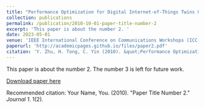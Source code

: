 ```yaml
---
title: "Performance Optimization for Digital Internet-of-Things Twins Over Wireless Networks"
collection: publications
permalink: /publication/2010-10-01-paper-title-number-2
excerpt: 'This paper is about the number 2. '
date: 2023-05-01
venue: 'IEEE International Conference on Communications Workshops (ICC Wk- shps)'
paperurl: 'http://academicpages.github.io/files/paper2.pdf'
citation: 'Y. Zhu, H. Tong, C. Yin (2010). &quot;Performance Optimization for Digital Internet-of-Things Twins Over Wireless Networks.&quot; <i>Journal 1</i>. 1(2).'
---
```

This paper is about the number 2. The number 3 is left for future work.

[Download paper here](http://academicpages.github.io/files/paper2.pdf)

Recommended citation: Your Name, You. (2010). "Paper Title Number 2." <i>Journal 1</i>. 1(2).
